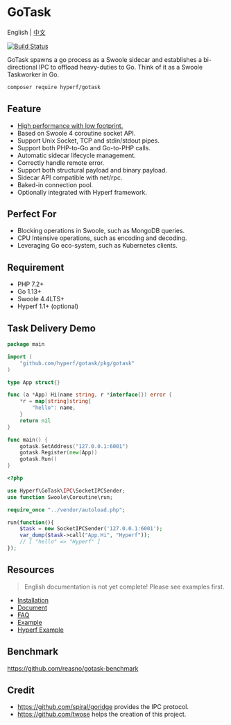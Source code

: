 # GoTask

English | [中文](./README-CN.md)
 
[![Build Status](https://travis-ci.org/hyperf/gotask.svg?branch=master)](https://travis-ci.org/hyperf/gotask)

GoTask spawns a go process as a Swoole sidecar and establishes a bi-directional IPC to offload heavy-duties to Go. Think of it as a Swoole Taskworker in Go.

```bash
composer require hyperf/gotask
```

## Feature

* [High performance with low footprint.](https://github.com/reasno/gotask-benchmark)
* Based on Swoole 4 coroutine socket API.
* Support Unix Socket, TCP and stdin/stdout pipes.
* Support both PHP-to-Go and Go-to-PHP calls.
* Automatic sidecar lifecycle management.
* Correctly handle remote error.
* Support both structural payload and binary payload.
* Sidecar API compatible with net/rpc.
* Baked-in connection pool.
* Optionally integrated with Hyperf framework.

## Perfect For
* Blocking operations in Swoole, such as MongoDB queries.
* CPU Intensive operations, such as encoding and decoding.
* Leveraging Go eco-system, such as Kubernetes clients.

## Requirement

* PHP 7.2+
* Go 1.13+
* Swoole 4.4LTS+
* Hyperf 1.1+ (optional)

## Task Delivery Demo

```go
package main

import (
    "github.com/hyperf/gotask/pkg/gotask"
)

type App struct{}

func (a *App) Hi(name string, r *interface{}) error {
    *r = map[string]string{
        "hello": name,
    }
    return nil
}

func main() {
    gotask.SetAddress("127.0.0.1:6001")
    gotask.Register(new(App))
    gotask.Run()
}
```

```php
<?php

use Hyperf\GoTask\IPC\SocketIPCSender;
use function Swoole\Coroutine\run;

require_once "../vendor/autoload.php";

run(function(){
    $task = new SocketIPCSender('127.0.0.1:6001');
    var_dump($task->call("App.Hi", "Hyperf"));
    // [ "hello" => "Hyperf" ]
});

```

## Resources
> English documentation is not yet complete! Please see examples first.

* [Installation](https://github.com/Hyperf/gotask/wiki/Installation-&-Configuration)
* [Document](https://github.com/Hyperf/gotask/wiki/Document)
* [FAQ](https://github.com/Hyperf/gotask/wiki/FAQ)
* [Example](https://github.com/Hyperf/gotask/tree/master/example)
* [Hyperf Example](https://github.com/Hyperf/gotask-benchmark/blob/master/app/Controller/IndexController.php)

## Benchmark

https://github.com/reasno/gotask-benchmark

## Credit
* https://github.com/spiral/goridge provides the IPC protocol.
* https://github.com/twose helps the creation of this project.







